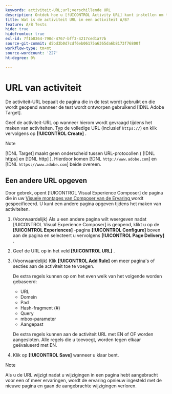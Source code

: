 ```yaml
---
keywords: activiteit-URL;url;verschillende URL
description: Ontdek hoe u [!UICONTROL Activity URL] kunt instellen om testpagina's te definiëren en een nauwkeurig testontwerp te garanderen.
title: Wat is de activiteit URL in een activiteit A/B?
feature: A/B Tests
hide: true
hidefromtoc: true
exl-id: 7f1b8364-790d-4767-bff3-4217ced1a77b
source-git-commit: d5bd3b0d7cdf6eb06175a6365da6b8173f76800f
workflow-type: tm+mt
source-wordcount: '227'
ht-degree: 0%

---
```


# URL van activiteit

De activiteit-URL bepaalt de pagina die in de test wordt gebruikt en die wordt geopend wanneer de test wordt ontworpen gebruikend [!DNL Adobe Target].

Geef de activiteit-URL op wanneer hierom wordt gevraagd tijdens het maken van activiteiten. Typ de volledige URL (inclusief `https://`) en klik vervolgens op **[!UICONTROL Create]** .

>[!NOTE]
>
>[!DNL Target] maakt geen onderscheid tussen URL-protocollen ( [!DNL https] en [!DNL http] ). Hierdoor komen [!DNL `http://www.adobe.com`] en [!DNL `https://www.adobe.com`] beide overeen.

## Een andere URL opgeven

Door gebrek, opent [!UICONTROL Visual Experience Composer] de pagina die in uw [ Visuele montages van Composer van de Ervaring ](/help/main/administrating-target/visual-experience-composer-set-up.md) wordt gespecificeerd. U kunt een andere pagina opgeven tijdens het maken van activiteiten.

1. (Voorwaardelijk) Als u een andere pagina wilt weergeven nadat [!UICONTROL Visual Experience Composer] is geopend, klikt u op de **[!UICONTROL Experiences]** -pagina **[!UICONTROL Configure]** boven aan de pagina en selecteert u vervolgens **[!UICONTROL Page Delivery]** .

1. Geef de URL op in het veld **[!UICONTROL URL]** .

1. (Voorwaardelijk) Klik **[!UICONTROL Add Rule]** om meer pagina&#39;s of secties aan de activiteit toe te voegen.

   De extra regels kunnen op om het even welk van het volgende worden gebaseerd:

   * URL
   * Domein
   * Pad
   * Hash-fragment (#)
   * Query
   * mbox-parameter
   * Aangepast

   De extra regels kunnen aan de activiteit URL met EN of OF worden aangesloten. Alle regels die u toevoegt, worden tegen elkaar geëvalueerd met EN.

1. Klik op **[!UICONTROL Save]** wanneer u klaar bent.

<!-- If you entered a URL for a site that does not include the [!DNL Target]s JavaScript code, you cannot select page elements.

By default, the [!UICONTROL Visual Experience Composer] does not allow changes to elements containing JavaScript, such as rotating banners. You can toggle off **[!UICONTROL Render using JavaScript]** if you want to be able to alter those elements using the [!UICONTROL Visual Experience Composer].-->

>[!NOTE]
>
>Als u de URL wijzigt nadat u wijzigingen in een pagina hebt aangebracht voor een of meer ervaringen, wordt de ervaring opnieuw ingesteld met de nieuwe pagina en gaan de aangebrachte wijzigingen verloren.
